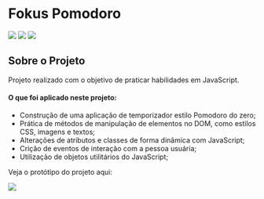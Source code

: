 # Fokus Pomodoro

<div>
    <img src= "https://img.shields.io/badge/HTML5-E34F26?style=for-the-badge&logo=html5&logoColor=white"/>
    <img src= "https://img.shields.io/badge/CSS3-1572B6?style=for-the-badge&logo=css3&logoColor=white"/>
    <img src= "https://img.shields.io/badge/JavaScript-F7DF1E?style=for-the-badge&logo=javascript&logoColor=black"/>
</div>

<h2>Sobre o Projeto</h2>
<p>
Projeto realizado com o objetivo de praticar habilidades em JavaScript.
</p>

<h4>O que foi aplicado neste projeto:</h4>

<ul>
  <li>Construção de uma aplicação de temporizador estilo Pomodoro do zero;</li>
  <li>Prática de métodos de manipulação de elementos no DOM, como estilos CSS, imagens e textos;</li>
  <li>Alterações de atributos e classes de forma dinâmica com JavaScript;</li>
  <li>Crição de eventos de interação com a pessoa usuária;</li>
  <li>Utilização de objetos utilitários do JavaScript;</li>
</ul>
Veja o protótipo do projeto aqui:

<a href="https://www.figma.com/design/apSl1RCOBVCr8TTZc6CqZ3/Projeto-Fokus?node-id=35-181&t=xXLEamY1fdHLGWIB-1" target="_blank" rel="noopener noreferrer"><img src="https://img.shields.io/badge/Figma-F24E1E?style=for-the-badge&logo=figma&logoColor=white"></a>

